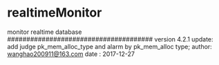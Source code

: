 # realtimeMonitor
monitor realtime database
######################################
version 4.2.1
update:  add judge pk_mem_alloc_type and alarm by pk_mem_alloc type;
author: wanghao200911@163.com
date  : 2017-12-27
